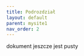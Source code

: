 ```yaml
---
title: Podrozdział
layout: default
parent: mysite1
nav_order: 2
---
```


dokument jeszcze jest pusty